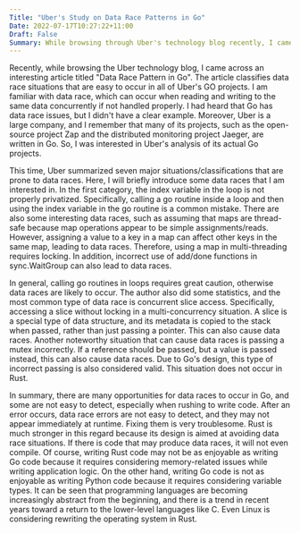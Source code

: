 ```yaml
---
Title: "Uber's Study on Data Race Patterns in Go"
Date: 2022-07-17T10:27:22+11:00
Draft: False
Summary: While browsing through Uber's technology blog recently, I came across an interesting article titled "Data Race Patterns in Go." The article categorizes common instances of data races that occur in all of Uber's Go projects. Data races are not unfamiliar to me, as mishandling concurrent reads and writes to the same data can lead to data races. I have heard that Go has issues with data races, but I haven't seen any specific examples until now. Additionally, Uber is a large company with many Go projects, including the open-source Zap project and the previously mentioned Jaeger distributed monitoring project, so they likely have a lot of experience with Go. Therefore, I am interested in Uber's analysis based on their own experience with Go projects.
---
```


Recently, while browsing the Uber technology blog, I came across an interesting article titled "Data Race Pattern in Go". The article classifies data race situations that are easy to occur in all of Uber's GO projects. I am familiar with data race, which can occur when reading and writing to the same data concurrently if not handled properly. I had heard that Go has data race issues, but I didn't have a clear example. Moreover, Uber is a large company, and I remember that many of its projects, such as the open-source project Zap and the distributed monitoring project Jaeger, are written in Go. So, I was interested in Uber's analysis of its actual Go projects.

This time, Uber summarized seven major situations/classifications that are prone to data races. Here, I will briefly introduce some data races that I am interested in. In the first category, the index variable in the loop is not properly privatized. Specifically, calling a go routine inside a loop and then using the index variable in the go routine is a common mistake. There are also some interesting data races, such as assuming that maps are thread-safe because map operations appear to be simple assignments/reads. However, assigning a value to a key in a map can affect other keys in the same map, leading to data races. Therefore, using a map in multi-threading requires locking. In addition, incorrect use of add/done functions in sync.WaitGroup can also lead to data races.

In general, calling go routines in loops requires great caution, otherwise data races are likely to occur. The author also did some statistics, and the most common type of data race is concurrent slice access. Specifically, accessing a slice without locking in a multi-concurrency situation. A slice is a special type of data structure, and its metadata is copied to the stack when passed, rather than just passing a pointer. This can also cause data races. Another noteworthy situation that can cause data races is passing a mutex incorrectly. If a reference should be passed, but a value is passed instead, this can also cause data races. Due to Go's design, this type of incorrect passing is also considered valid. This situation does not occur in Rust.

In summary, there are many opportunities for data races to occur in Go, and some are not easy to detect, especially when rushing to write code. After an error occurs, data race errors are not easy to detect, and they may not appear immediately at runtime. Fixing them is very troublesome. Rust is much stronger in this regard because its design is aimed at avoiding data race situations. If there is code that may produce data races, it will not even compile. Of course, writing Rust code may not be as enjoyable as writing Go code because it requires considering memory-related issues while writing application logic. On the other hand, writing Go code is not as enjoyable as writing Python code because it requires considering variable types. It can be seen that programming languages are becoming increasingly abstract from the beginning, and there is a trend in recent years toward a return to the lower-level languages like C. Even Linux is considering rewriting the operating system in Rust.